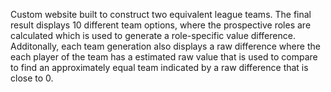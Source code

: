 Custom website built to construct two equivalent league teams. The final result displays 10 different team options, where the prospective roles are calculated which is used to generate a role-specific value difference. Additonally, each team generation also displays a raw difference where the each player of the team has a estimated raw value that is used to compare to find an approximately equal team indicated by a raw difference that is close to 0.
